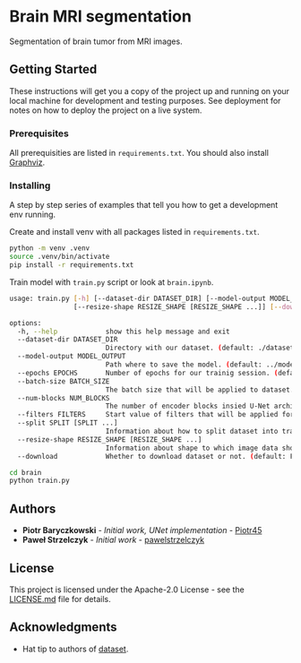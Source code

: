 # Brain MRI segmentation

Segmentation of brain tumor from MRI images.

## Getting Started

These instructions will get you a copy of the project up and running on your local machine for development and testing purposes. See deployment for notes on how to deploy the project on a live system.

### Prerequisites

All prerequisities are listed in `requirements.txt`.
You should also install [Graphviz](https://graphviz.gitlab.io/download/).

### Installing

A step by step series of examples that tell you how to get a development env running.

Create and install venv with all packages listed in `requirements.txt`.

```bash
python -m venv .venv
source .venv/bin/activate
pip install -r requirements.txt
```

Train model with `train.py` script or look at `brain.ipynb`.

```bash
usage: train.py [-h] [--dataset-dir DATASET_DIR] [--model-output MODEL_OUTPUT] [--epochs EPOCHS] [--batch-size BATCH_SIZE] [--num-blocks NUM_BLOCKS] [--filters FILTERS] [--split SPLIT [SPLIT ...]]
                [--resize-shape RESIZE_SHAPE [RESIZE_SHAPE ...]] [--download]

options:
  -h, --help            show this help message and exit
  --dataset-dir DATASET_DIR
                        Directory with our dataset. (default: ./dataset)
  --model-output MODEL_OUTPUT
                        Path where to save the model. (default: ../models/test_model)
  --epochs EPOCHS       Number of epochs for our trainig session. (default: 10)
  --batch-size BATCH_SIZE
                        The batch size that will be applied to dataset. (default: 16)
  --num-blocks NUM_BLOCKS
                        The number of encoder blocks insied U-Net architecture. (default: 4)
  --filters FILTERS     Start value of filters that will be applied for U-Net architecture. Number of filters is doubled in each encoder block. (default: 32)
  --split SPLIT [SPLIT ...]
                        Information about how to split dataset into train, valid and test. (default: (0.7, 0.15, 0.15))
  --resize-shape RESIZE_SHAPE [RESIZE_SHAPE ...]
                        Information about shape to which image data should be resized. (default: (128, 128))
  --download            Whether to download dataset or not. (default: False)
```

```bash
cd brain
python train.py
```

## Authors

* **Piotr Baryczkowski** - *Initial work, UNet implementation* - [Piotr45](https://github.com/Piotr45)
* **Paweł Strzelczyk** - *Initial work* - [pawelstrzelczyk](https://github.com/pawelstrzelczyk)

## License

This project is licensed under the Apache-2.0 License - see the [LICENSE.md](LICENSE.md) file for details.

## Acknowledgments

* Hat tip to authors of [dataset](https://www.kaggle.com/datasets/mateuszbuda/lgg-mri-segmentation).
